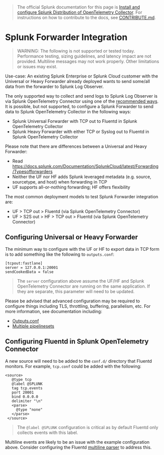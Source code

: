> The official Splunk documentation for this page is [Install and configure Splunk Distribution of OpenTelemetry Collector](https://docs.splunk.com/Observability/gdi/opentelemetry/opentelemetry.html). For instructions on how to contribute to the docs, see [CONTRIBUTE.md](../CONTRIBUTE.md).

# Splunk Forwarder Integration

> WARNING: The following is not supported or tested today. Performance testing,
> sizing guidelines, and latency impact are not provided. Multiline messages
> may not work properly. Other limitations or issues may exist.

Use-case: An existing Splunk Enterprise or Splunk Cloud customer with the
Universal or Heavy Forwarder already deployed wants to send some/all data
from the forwarder to Splunk Log Observer.

The only supported way to collect and send logs to Splunk Log Observer is via
Splunk OpenTelemetry Connector using one of the [recommended
ways](../#getting-started). It is possible, but not supported, to configure a
Splunk Forwarder to send data to Splunk OpenTelemetry Collector in the
following ways:

- Splunk Universal Forwarder with TCP out to Fluentd in Splunk OpenTelemetry
  Collector
- Splunk Heavy Forwarder with either TCP or Syslog out to Fluentd in Splunk
  OpenTelemetry Collector

Please note that there are differences between a Universal and Heavy Forwarder:

- Read
  https://docs.splunk.com/Documentation/SplunkCloud/latest/Forwarding/Typesofforwarders
- Neither the UF nor HF adds Splunk leveraged metadata (e.g. source,
  sourcetype, and host) when forwarding in TCP
- UF supports all-or-nothing forwarding; HF offers flexibility

The most common deployment models to test Splunk Forwarder integration are:

- UF > TCP out > Fluentd (via Splunk OpenTelemetry Connector)
- UF > S2S out > HF > TCP out > Fluentd (via Splunk OpenTelemetry Connector)

## Configuring Universal or Heavy Forwarder

The minimum way to configure with the UF or HF to export data in TCP form is to
add something like the following to `outputs.conf`:

```
[tcpout:fastlane]
server = 127.0.0.1:20001
sendCookedData = false
```

> The `server` configuration above assume the UF/HF and Splunk OpenTelemetry
> Connector are running on the same application. If they are separate, this
> parameter will need to be updated.

Please be advised that advanced configuration may be required to configure
things including TLS, throttling, buffering, parallelism, etc. For more
information, see documentation including:

- [Outputs.conf](https://docs.splunk.com/Documentation/Splunk/8.1.2/Admin/Outputsconf)
- [Multiple pipelinesets](https://docs.splunk.com/Documentation/Forwarder/8.1.2/Forwarder/Configureaforwardertohandlemultiplepipelinesets)

## Configuring Fluentd in Splunk OpenTelemetry Connector

A new source will need to be added to the `conf.d/` directory that Fluentd
monitors. For example, `tcp.conf` could be added with the following:

```
<source>
   @type tcp
   @label @SPLUNK
   tag tcp.events
   port 20001
   bind 0.0.0.0
   delimiter "\n"
   <parse>
     @type "none"
   </parse>
 </source>
```

> The `@label @SPLUNK` configuration is critical as by default Fluentd only
> collects events with this label.

Multiline events are likely to be an issue with the example configuration
above. Consider configuring the Fluentd [multiline
parser](https://docs.fluentd.org/parser/multiline) to address this.
